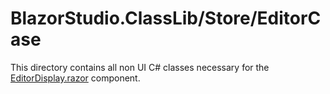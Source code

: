 ﻿# BlazorStudio.ClassLib/Store/EditorCase
This directory contains all non UI C# classes necessary for the [EditorDisplay.razor](/BlazorStudio.RazorLib/Editor/EditorDisplay.razor) component.